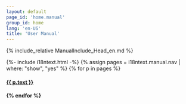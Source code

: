 ```yaml
---
layout: default
page_id: 'home.manual'
group_id: home
lang: 'en-US'
title: 'User Manual'
---
```

{% include_relative ManualInclude_Head_en.md %}

{%- include i18ntext.html -%}
{% assign pages = i18ntext.manual.nav | where: "show", "yes" %}
{% for p in pages %}
  <h4><a href="{{ site.home.url }}/{{ p.pattern }}">{{ p.text }}</a><h4>
{% endfor %}
